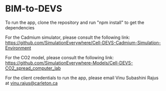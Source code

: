 # BIM-to-DEVS

To run the app, clone the repository and run "npm install" to get the dependencies

For the Cadmium simulator, please consult the following link:
https://github.com/SimulationEverywhere/Cell-DEVS-Cadmium-Simulation-Environment

For the CO2 model, please consult the following link:
https://github.com/SimulationEverywhere-Models/Cell-DEVS-CO2_spread_computer_lab

For the client credentials to run the app, please email Vinu Subashini Rajus at  vinu.rajus@carleton.ca 
